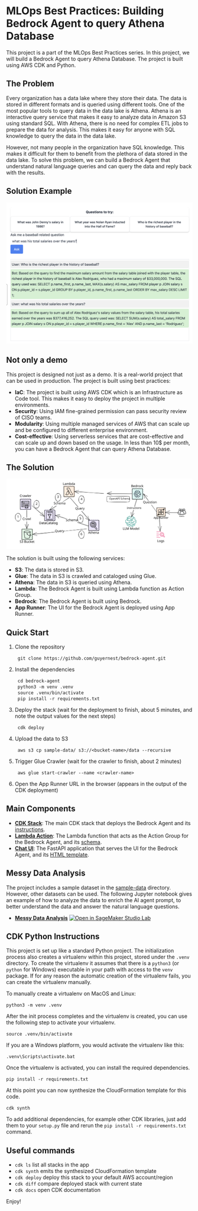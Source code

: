 # MLOps Best Practices: Building Bedrock Agent to query Athena Database

This project is a part of the MLOps Best Practices series. In this project, we will build a Bedrock Agent to query Athena Database. The project is built using AWS CDK and Python.

## The Problem

Every organization has a data lake where they store their data. The data is stored in different formats and is queried using different tools. One of the most popular tools to query data in the data lake is Athena. Athena is an interactive query service that makes it easy to analyze data in Amazon S3 using standard SQL. With Athena, there is no need for complex ETL jobs to prepare the data for analysis. This makes it easy for anyone with SQL knowledge to query the data in the data lake.

However, not many people in the organization have SQL knowledge. This makes it difficult for them to benefit from the plethora of data stored in the data lake. To solve this problem, we can build a Bedrock Agent that understand natural language queries and can query the data and reply back with the results.

## Solution Example

![Bedrock Agent Chat UI](images/Bedrock-Agent-Chat.png)

## Not only a demo

This project is designed not just as a demo. It is a real-world project that can be used in production. The project is built using best practices:

* **IaC**: The project is built using AWS CDK which is an Infrastructure as Code tool. This makes it easy to deploy the project in multiple environments.
* **Security**: Using IAM fine-grained permission can pass security review of CISO teams.
* **Modularity**: Using multiple managed services of AWS that can scale up and be configured to different enterprise environment.
* **Cost-effective**: Using serverless services that are cost-effective and can scale up and down based on the usage. In less than 10$ per month, you can have a Bedrock Agent that can query Athena Database.

## The Solution

![Architecture Diagram](images/architecture.svg)

The solution is built using the following services:

* **S3**: The data is stored in S3.
* **Glue**: The data in S3 is crawled and cataloged using Glue.
* **Athena**: The data in S3 is queried using Athena.
* **Lambda**: The Bedrock Agent is built using Lambda function as Action Group.
* **Bedrock**: The Bedrock Agent is built using Bedrock.
* **App Runner**: The UI for the Bedrock Agent is deployed using App Runner.

## Quick Start

1. Clone the repository

        git clone https://github.com/guyernest/bedrock-agent.git

1. Install the dependencies

        cd bedrock-agent
        python3 -m venv .venv
        source .venv/bin/activate
        pip install -r requirements.txt

1. Deploy the stack (wait for the deployment to finish, about 5 minutes, and note the output values for the next steps)

        cdk deploy

1. Upload the data to S3

        aws s3 cp sample-data/ s3://<bucket-name>/data --recursive

1. Trigger Glue Crawler (wait for the crawler to finish, about 2 minutes)

        aws glue start-crawler --name <crawler-name>

1. Open the App Runner URL in the browser (appears in the output of the CDK deployment)

## Main Components

* **[CDK Stack](bedrock_agent/bedrock_agent_stack.py)**: The main CDK stack that deploys the Bedrock Agent and its [instructions](config/instruction.txt).
* **[Lambda Action](lambda/bedrock_agent_lambda.py)**: The Lambda function that acts as the Action Group for the Bedrock Agent, and its [schema](config/openai-schema.json).
* **[Chat UI](ui/bedrock_agent_chat_ui.py)**: The FastAPI application that serves the UI for the Bedrock Agent, and its [HTML template](ui/templates/chat.html).

## Messy Data Analysis

The project includes a sample dataset in the [sample-data](sample-data) directory. However, other datasets can be used. The following Jupyter notebook gives an example of how to analyze the data to enrich the AI agent prompt, to better understand the data and answer the natural language questions.

* **[Messy Data Analysis](notebooks/NBA_Play-by-play_analysis.ipynb)** [![Open in SageMaker Studio Lab](https://studiolab.sagemaker.aws/studiolab.svg)](https://studiolab.sagemaker.aws/import/github/guyernest/bedrock-agent/blob/master/notebooks/NBA_Play-by-play_analysis.ipynb)


## CDK Python Instructions

This project is set up like a standard Python project.  The initialization
process also creates a virtualenv within this project, stored under the `.venv`
directory.  To create the virtualenv it assumes that there is a `python3`
(or `python` for Windows) executable in your path with access to the `venv`
package. If for any reason the automatic creation of the virtualenv fails,
you can create the virtualenv manually.

To manually create a virtualenv on MacOS and Linux:

```shell
python3 -m venv .venv
```

After the init process completes and the virtualenv is created, you can use the following
step to activate your virtualenv.

```shell
source .venv/bin/activate
```

If you are a Windows platform, you would activate the virtualenv like this:

```shell
.venv\Scripts\activate.bat
```

Once the virtualenv is activated, you can install the required dependencies.

```shell
pip install -r requirements.txt
```

At this point you can now synthesize the CloudFormation template for this code.

```shell
cdk synth
```

To add additional dependencies, for example other CDK libraries, just add
them to your `setup.py` file and rerun the `pip install -r requirements.txt`
command.

## Useful commands

* `cdk ls`          list all stacks in the app
* `cdk synth`       emits the synthesized CloudFormation template
* `cdk deploy`      deploy this stack to your default AWS account/region
* `cdk diff`        compare deployed stack with current state
* `cdk docs`        open CDK documentation

Enjoy!
